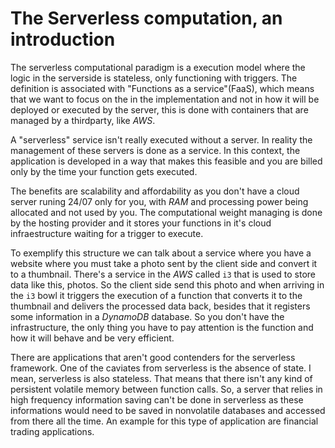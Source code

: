 # The Serverless computation, an introduction
The serverless computational paradigm is a execution model where the logic in the serverside is stateless, only functioning with triggers. The definition is associated with "Functions as a service"(FaaS), which means that we want to focus on the in the implementation and not in how it will be deployed or executed by the server, this is done with containers that are managed by a thirdparty, like *AWS*.

A "serverless" service isn't really executed without a server. In reality the management of these servers is done as a service. In this context, the application is developed in a way that makes this feasible and you are billed only by the time your function gets executed.

The benefits are scalability and affordability as you don't have a cloud server runing 24/07 only for you, with *RAM* and processing power being allocated and not used by you. The computational weight managing is done by the hosting provider and it stores your functions in it's cloud infraestructure waiting for a trigger to execute.

To exemplify this structure we can talk about a service where you have a website where you must take a photo sent by the client side and convert it to a thumbnail. There's a service in the *AWS* called `i3` that is used to store data like this, photos. So the client side send this photo and when arriving in the `i3` bowl it triggers the execution of a function that converts it to the thumbnail and delivers the processed data back, besides that it registers some information in a *DynamoDB* database. So you don't have the infrastructure, the only thing you have to pay attention is the function and how it will behave and be very efficient. 

There are applications that aren't good contenders for the serverless framework. One of the caviates from serverless is the absence of state. I mean, serverless is also stateless. That means that there isn't any kind of persistent volatile memory between function calls. So, a server that relies in high frequency information saving can't be done in serverless as these informations would need to be saved in nonvolatile databases and accessed from there all the time. An example for this type of application are financial trading applications.
